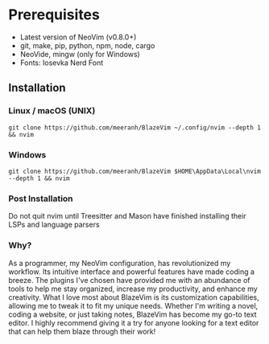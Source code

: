 # **Prerequisites**
* Latest version of NeoVim (v0.8.0+)
* git, make, pip, python, npm, node, cargo
* NeoVide, mingw (only for Windows)
* Fonts: Iosevka Nerd Font

## **Installation**

### **Linux / macOS (UNIX)**
`git clone https://github.com/meeranh/BlazeVim ~/.config/nvim --depth 1 && nvim`

### **Windows**
`git clone https://github.com/meeranh/BlazeVim $HOME\AppData\Local\nvim --depth 1 && nvim`

### **Post Installation**
Do not quit nvim until Treesitter and Mason have finished installing their LSPs and language parsers

### **Why?**
As a programmer, my NeoVim configuration, has revolutionized my workflow. Its intuitive interface and powerful features have made coding a breeze. The plugins I've chosen have provided me with an abundance of tools to help me stay organized, increase my productivity, and enhance my creativity. What I love most about BlazeVim is its customization capabilities, allowing me to tweak it to fit my unique needs. Whether I'm writing a novel, coding a website, or just taking notes, BlazeVim has become my go-to text editor. I highly recommend giving it a try for anyone looking for a text editor that can help them blaze through their work!
